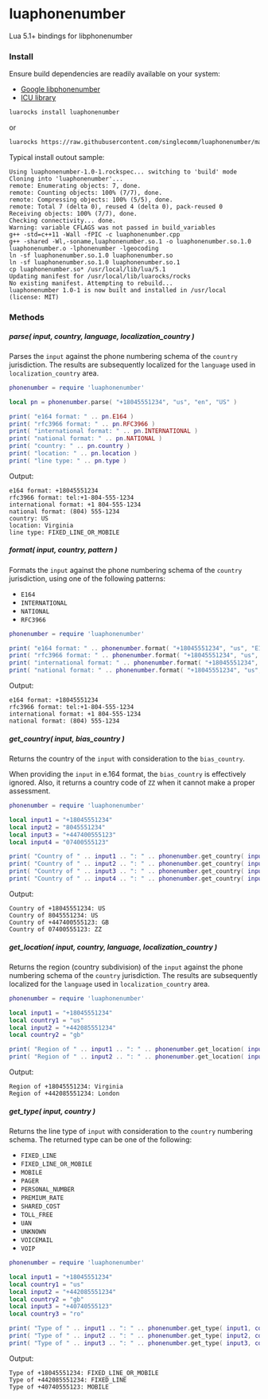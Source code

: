 # luaphonenumber
Lua 5.1+ bindings for libphonenumber

### Install
Ensure build dependencies are readily available on your system:
* [Google libphonenumber](https://github.com/googlei18n/libphonenumber)
* [ICU library](http://site.icu-project.org/)

```sh
luarocks install luaphonenumber
```

or

```sh
luarocks https://raw.githubusercontent.com/singlecomm/luaphonenumber/master/luaphonenumber-1.0-1.rockspec
```

Typical install outout sample:
```
Using luaphonenumber-1.0-1.rockspec... switching to 'build' mode
Cloning into 'luaphonenumber'...
remote: Enumerating objects: 7, done.
remote: Counting objects: 100% (7/7), done.
remote: Compressing objects: 100% (5/5), done.
remote: Total 7 (delta 0), reused 4 (delta 0), pack-reused 0
Receiving objects: 100% (7/7), done.
Checking connectivity... done.
Warning: variable CFLAGS was not passed in build_variables
g++ -std=c++11 -Wall -fPIC -c luaphonenumber.cpp
g++ -shared -Wl,-soname,luaphonenumber.so.1 -o luaphonenumber.so.1.0 luaphonenumber.o -lphonenumber -lgeocoding
ln -sf luaphonenumber.so.1.0 luaphonenumber.so
ln -sf luaphonenumber.so.1.0 luaphonenumber.so.1
cp luaphonenumber.so* /usr/local/lib/lua/5.1
Updating manifest for /usr/local/lib/luarocks/rocks
No existing manifest. Attempting to rebuild...
luaphonenumber 1.0-1 is now built and installed in /usr/local (license: MIT)
```

### Methods

##### parse( input, country, language, localization_country )

Parses the `input` against the phone numbering schema of the `country` jurisdiction. The results are subsequently localized for the `language` used in `localization_country` area.

```lua
phonenumber = require 'luaphonenumber'

local pn = phonenumber.parse( "+18045551234", "us", "en", "US" )

print( "e164 format: " .. pn.E164 )
print( "rfc3966 format: " .. pn.RFC3966 )
print( "international format: " .. pn.INTERNATIONAL )
print( "national format: " .. pn.NATIONAL )
print( "country: " .. pn.country )
print( "location: " .. pn.location )
print( "line type: " .. pn.type )
```

Output:

```
e164 format: +18045551234
rfc3966 format: tel:+1-804-555-1234
international format: +1 804-555-1234
national format: (804) 555-1234
country: US
location: Virginia
line type: FIXED_LINE_OR_MOBILE
```

##### format( input, country, pattern )

Formats the `input` against the phone numbering schema of the `country` jurisdiction, using one of the following patterns:
* `E164`
* `INTERNATIONAL`
* `NATIONAL`
* `RFC3966`

```lua
phonenumber = require 'luaphonenumber'

print( "e164 format: " .. phonenumber.format( "+18045551234", "us", "E164" ) )
print( "rfc3966 format: " .. phonenumber.format( "+18045551234", "us", "RFC3966" ) )
print( "international format: " .. phonenumber.format( "+18045551234", "us", "INTERNATIONAL" ) )
print( "national format: " .. phonenumber.format( "+18045551234", "us", "NATIONAL" ) )
```

Output:

```
e164 format: +18045551234
rfc3966 format: tel:+1-804-555-1234
international format: +1 804-555-1234
national format: (804) 555-1234
```

##### get_country( input, bias_country )

Returns the country of the `input` with consideration to the `bias_country`.

When providing the `input` in e.164 format, the `bias_country` is effectively ignored. Also, it returns a country code of `ZZ` when it cannot make a proper assessment.

```lua
phonenumber = require 'luaphonenumber'

local input1 = "+18045551234"
local input2 = "8045551234"
local input3 = "+447400555123"
local input4 = "07400555123"

print( "Country of " .. input1 .. ": " .. phonenumber.get_country( input1, "us" ) )
print( "Country of " .. input2 .. ": " .. phonenumber.get_country( input2, "us" ) )
print( "Country of " .. input3 .. ": " .. phonenumber.get_country( input3, "us" ) )
print( "Country of " .. input4 .. ": " .. phonenumber.get_country( input4, "us" ) )
```

Output:

```
Country of +18045551234: US
Country of 8045551234: US
Country of +447400555123: GB
Country of 07400555123: ZZ
```

##### get_location( input, country, language, localization_country )

Returns the region (country subdivision) of the `input` against the phone numbering schema of the `country` jurisdiction. The results are subsequently localized for the `language` used in `localization_country` area.

```lua
phonenumber = require 'luaphonenumber'

local input1 = "+18045551234"
local country1 = "us"
local input2 = "+442085551234"
local country2 = "gb"

print( "Region of " .. input1 .. ": " .. phonenumber.get_location( input1, country1, "en", "US" ) )
print( "Region of " .. input2 .. ": " .. phonenumber.get_location( input2, country2, "en", "US" ) )
```

Output:

```
Region of +18045551234: Virginia
Region of +442085551234: London
```

##### get_type( input, country )

Returns the line type of `input` with consideration to the `country` numbering schema. The returned type can be one of the following:
* `FIXED_LINE `
* `FIXED_LINE_OR_MOBILE `
* `MOBILE `
* `PAGER `
* `PERSONAL_NUMBER `
* `PREMIUM_RATE `
* `SHARED_COST `
* `TOLL_FREE `
* `UAN `
* `UNKNOWN `
* `VOICEMAIL `
* `VOIP `

```lua
phonenumber = require 'luaphonenumber'

local input1 = "+18045551234"
local country1 = "us"
local input2 = "+442085551234"
local country2 = "gb"
local input3 = "+40740555123"
local country3 = "ro"

print( "Type of " .. input1 .. ": " .. phonenumber.get_type( input1, country1 ) )
print( "Type of " .. input2 .. ": " .. phonenumber.get_type( input2, country2 ) )
print( "Type of " .. input3 .. ": " .. phonenumber.get_type( input3, country3 ) )
```

Output:

```
Type of +18045551234: FIXED_LINE_OR_MOBILE
Type of +442085551234: FIXED_LINE
Type of +40740555123: MOBILE
```
